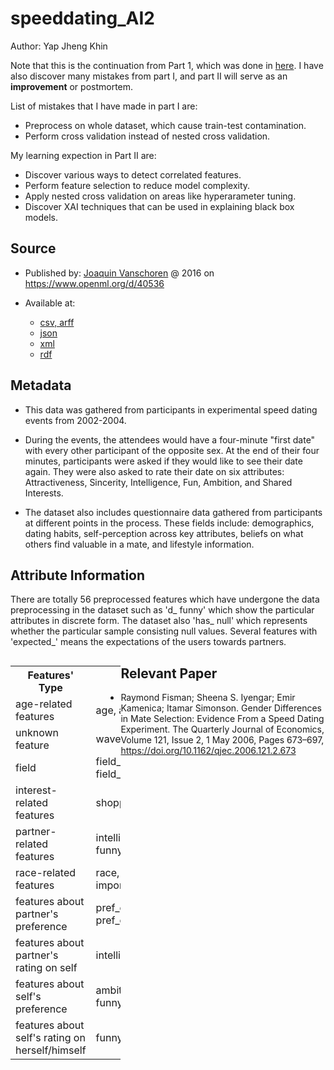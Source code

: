 # speeddating_AI2

Author: Yap Jheng Khin

Note that this is the continuation from Part 1, which was done in <a href="https://github.com/polarBearYap/speeddating_AI">here</a>.
I have also discover many mistakes from part I, and part II will serve as an <b>improvement</b> or postmortem.

List of mistakes that I have made in part I are:

* Preprocess on whole dataset, which cause train-test contamination.</li>
* Perform cross validation instead of nested cross validation.</li>

My learning expection in Part II are:

* Discover various ways to detect correlated features.
* Perform feature selection to reduce model complexity.
* Apply nested cross validation on areas like hyperarameter tuning.
* Discover XAI techniques that can be used in explaining black box models.


## Source
* Published by: [Joaquin Vanschoren](https://www.openml.org/u/2) @ 2016 on https://www.openml.org/d/40536
   
* Available at:
  - [csv, arff](https://www.openml.org/data/get_csv/13153954/speeddating.arff)
  - [json](https://www.openml.org/d/40536/json)
  - [xml](https://www.openml.org/api/v1/data/40536)
  - [rdf](https://www.openml.org/d/40536/rdf)

## Metadata

* This data was gathered from participants in experimental speed dating events from 2002-2004.

* During the events, the attendees would have a four-minute "first date" with every other participant of the opposite sex. At the end of their four minutes, participants were asked if they would like to see their date again. They were also asked to rate their date on six attributes: Attractiveness, Sincerity, Intelligence, Fun, Ambition, and Shared Interests.

* The dataset also includes questionnaire data gathered from participants at different points in the process. These fields include: demographics, dating habits, self-perception across key attributes, beliefs on what others find valuable in a mate, and lifestyle information.

## Attribute Information

There are totally 56 preprocessed features which have undergone the data preprocessing in the dataset such as 'd_ funny' which show the particular attributes in discrete form. The dataset also 'has_ null' which represents whether the particular sample consisting null values. Several features with 'expected_' means the expectations of the users towards partners.

<table style="width: 35%; float: left; display: inline-block">
  <tbody><tr>
    <th>Features' Type</th>
    <th>Example</th>
  </tr>
  <tr>
    <td>age-related features</td>
    <td>age, age_o, d_age</td>
  </tr>
  <tr>
    <td>unknown feature</td>
    <td>wave</td>
  </tr>
   <tr>
    <td>field</td>
    <td>field_sociology, field_money</td>
  </tr>
  <tr>
    <td>interest-related features</td>
    <td>shopping, music</td>
  </tr>
  <tr>
    <td>partner-related features</td>
    <td>intelligence_partner, funny_partner</td>
  </tr>
  <tr>
    <td>race-related features</td>
    <td>race, importance_same_race</td>
  </tr>
  <tr>
    <td>features about partner's preference</td>
    <td>pref_o_intelligence, pref_o_ambitious</td>
  </tr>
  <tr>
    <td>features about partner's rating on self</td>
    <td>intelligence_o, funny_o</td>
  </tr>
  <tr>
    <td>features about self's preference</td>
    <td>ambition_important, funny_important</td>
  </tr>
  <tr>
    <td>features about self's rating on herself/himself</td>
    <td>funny, intelligence</td>
  </tr>
</tbody></table>

## Relevant Paper
   * Raymond Fisman; Sheena S. Iyengar; Emir Kamenica; Itamar Simonson. Gender Differences in Mate Selection: Evidence From a Speed Dating Experiment.
   The Quarterly Journal of Economics, Volume 121, Issue 2, 1 May 2006, Pages 673–697, https://doi.org/10.1162/qjec.2006.121.2.673
